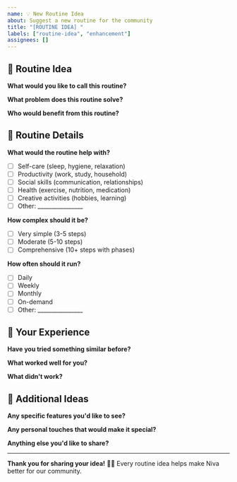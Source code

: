 ```yaml
---
name: 💡 New Routine Idea
about: Suggest a new routine for the community
title: "[ROUTINE IDEA] "
labels: ["routine-idea", "enhancement"]
assignees: []
---
```


## 🌟 Routine Idea

**What would you like to call this routine?**
<!-- Give your routine a catchy, descriptive name -->

**What problem does this routine solve?**
<!-- What challenge or struggle does this routine help with? Be specific about the neurodivergent experience -->

**Who would benefit from this routine?**
<!-- e.g., "People with ADHD who struggle with morning routines" or "Autistic individuals who need help with social interactions" -->

## 🎯 Routine Details

**What would the routine help with?**
- [ ] Self-care (sleep, hygiene, relaxation)
- [ ] Productivity (work, study, household)
- [ ] Social skills (communication, relationships)
- [ ] Health (exercise, nutrition, medication)
- [ ] Creative activities (hobbies, learning)
- [ ] Other: ________________

**How complex should it be?**
- [ ] Very simple (3-5 steps)
- [ ] Moderate (5-10 steps)
- [ ] Comprehensive (10+ steps with phases)

**How often should it run?**
- [ ] Daily
- [ ] Weekly
- [ ] Monthly
- [ ] On-demand
- [ ] Other: ________________

## 💭 Your Experience

**Have you tried something similar before?**
<!-- Share your personal experience with this type of routine or habit -->

**What worked well for you?**
<!-- What strategies or approaches have helped you personally? -->

**What didn't work?**
<!-- What approaches felt overwhelming or didn't stick? -->

## 🎨 Additional Ideas

**Any specific features you'd like to see?**
<!-- e.g., "Include gentle reminders", "Allow for different energy levels", "Celebrate small wins" -->

**Any personal touches that would make it special?**
<!-- e.g., "Include sensory-friendly options", "Use neurodivergent-friendly language", "Build in flexibility" -->

**Anything else you'd like to share?**
<!-- Any other thoughts, ideas, or context that might help -->

---

**Thank you for sharing your idea!** 🧠✨
Every routine idea helps make Niva better for our community. 